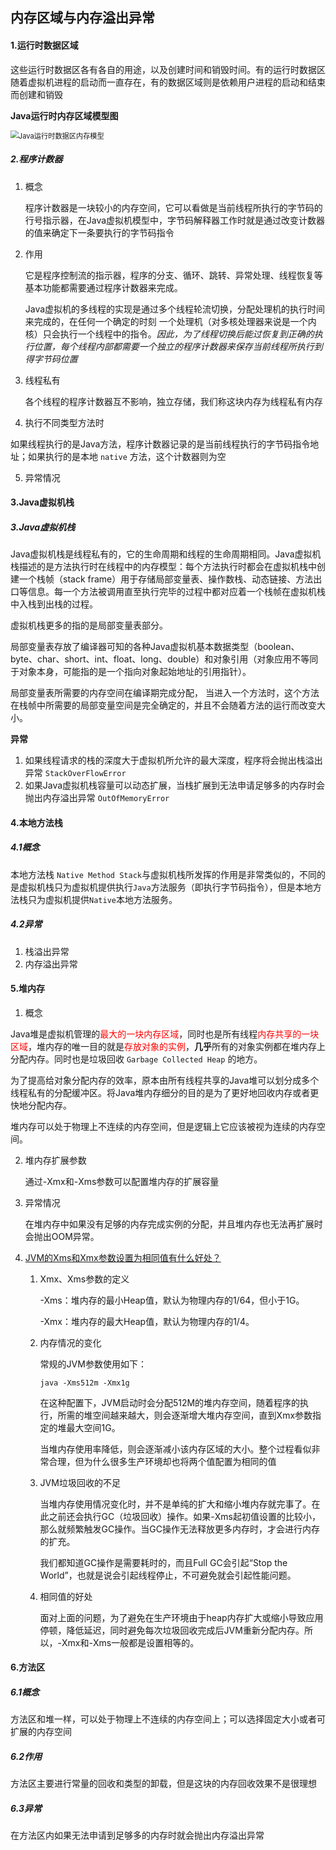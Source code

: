 ## 内存区域与内存溢出异常

#### 1.运行时数据区域

这些运行时数据区各有各自的用途，以及创建时间和销毁时间。有的运行时数据区随着虚拟机进程的启动而一直存在，有的数据区域则是依赖用户进程的启动和结束而创建和销毁

**Java运行时内存区域模型图**

<img src="https://i.loli.net/2020/09/30/L2n415UPcak7EMB.png" alt="Java运行时数据区内存模型" style="zoom:80%;" />

##### 2.程序计数器

1. 概念

   程序计数器是一块较小的内存空间，它可以看做是当前线程所执行的字节码的行号指示器，在Java虚拟机模型中，字节码解释器工作时就是通过改变计数器的值来确定下一条要执行的字节码指令

2. 作用

   它是程序控制流的指示器，程序的分支、循环、跳转、异常处理、线程恢复等基本功能都需要通过程序计数器来完成。

   Java虚拟机的多线程的实现是通过多个线程轮流切换，分配处理机的执行时间来完成的，在任何一个确定的时刻 一个处理机（对多核处理器来说是一个内核）只会执行一个线程中的指令。*因此，为了线程切换后能过恢复到正确的执行位置，每个线程内部都需要一个独立的程序计数器来保存当前线程所执行到得字节码位置*

3. 线程私有

   各个线程的程序计数器互不影响，独立存储，我们称这块内存为线程私有内存

4.  执行不同类型方法时

   如果线程执行的是Java方法，程序计数器记录的是当前线程执行的字节码指令地址；如果执行的是本地 `native` 方法，这个计数器则为空

5. 异常情况

#### 3.Java虚拟机栈

##### 3.Java虚拟机栈

Java虚拟机栈是线程私有的，它的生命周期和线程的生命周期相同。Java虚拟机栈描述的是方法执行时在线程中的内存模型：每个方法执行时都会在虚拟机栈中创建一个栈帧（stack frame）用于存储局部变量表、操作数栈、动态链接、方法出口等信息。每一个方法被调用直至执行完毕的过程中都对应着一个栈帧在虚拟机栈中入栈到出栈的过程。

虚拟机栈更多的指的是局部变量表部分。

局部变量表存放了编译器可知的各种Java虚拟机基本数据类型（boolean、byte、char、short、int、float、long、double）和对象引用（对象应用不等同于对象本身，可能指的是一个指向对象起始地址的引用指针）。

局部变量表所需要的内存空间在编译期完成分配， 当进入一个方法时，这个方法在栈帧中所需要的局部变量空间是完全确定的，并且不会随着方法的运行而改变大小。

**异常**

1. 如果线程请求的栈的深度大于虚拟机所允许的最大深度，程序将会抛出栈溢出异常 `StackOverFlowError`
2. 如果Java虚拟机栈容量可以动态扩展，当栈扩展到无法申请足够多的内存时会抛出内存溢出异常 `OutOfMemoryError`

#### 4.本地方法栈

##### 4.1概念

本地方法栈 `Native Method Stack`与虚拟机栈所发挥的作用是非常类似的，不同的是虚拟机栈只为虚拟机提供执行`Java`方法服务（即执行字节码指令），但是本地方法栈只为虚拟机提供`Native`本地方法服务。

##### 4.2异常

1. 栈溢出异常
2. 内存溢出异常

#### 5.堆内存

1.  概念

   Java堆是虚拟机管理的<font color="red">最大的一块内存区域</font>，同时也是所有线程<font color="red">内存共享的一块区域</font>，堆内存的唯一目的就是<font color="red">存放对象的实例</font>，**几乎**所有的对象实例都在堆内存上分配内存。同时也是垃圾回收 `Garbage Collected Heap` 的地方。

   为了提高给对象分配内存的效率，原本由所有线程共享的Java堆可以划分成多个线程私有的分配缓冲区。将Java堆内存细分的目的是为了更好地回收内存或者更快地分配内存。

   堆内存可以处于物理上不连续的内存空间，但是逻辑上它应该被视为连续的内存空间。

2. 堆内存扩展参数

   通过-Xmx和-Xms参数可以配置堆内存的扩展容量

3. 异常情况

   在堆内存中如果没有足够的内存完成实例的分配，并且堆内存也无法再扩展时会抛出OOM异常。

4. [JVM的Xms和Xmx参数设置为相同值有什么好处？](https://cloud.tencent.com/developer/article/1695047)

   1. Xmx、Xms参数的定义

      -Xms：堆内存的最小Heap值，默认为物理内存的1/64，但小于1G。

      -Xmx：堆内存的最大Heap值，默认为物理内存的1/4。

   2. 内存情况的变化

      常规的JVM参数使用如下：

      ```shell
      java -Xms512m -Xmx1g
      ```

      在这种配置下，JVM启动时会分配512M的堆内存空间，随着程序的执行，所需的堆空间越来越大，则会逐渐增大堆内存空间，直到Xmx参数指定的堆最大空间1G。

      当堆内存使用率降低，则会逐渐减小该内存区域的大小。整个过程看似非常合理，但为什么很多生产环境却也将两个值配置为相同的值

   3. JVM垃圾回收的不足

      当堆内存使用情况变化时，并不是单纯的扩大和缩小堆内存就完事了。在此之前还会执行GC（垃圾回收）操作。如果-Xms起初值设置的比较小，那么就频繁触发GC操作。当GC操作无法释放更多内存时，才会进行内存的扩充。

      我们都知道GC操作是需要耗时的，而且Full GC会引起“Stop the World”，也就是说会引起线程停止，不可避免就会引起性能问题。

   4. 相同值的好处

      面对上面的问题，为了避免在生产环境由于heap内存扩大或缩小导致应用停顿，降低延迟，同时避免每次垃圾回收完成后JVM重新分配内存。所以，-Xmx和-Xms一般都是设置相等的。

#### 6.方法区

##### 6.1概念

方法区和堆一样，可以处于物理上不连续的内存空间上；可以选择固定大小或者可扩展的内存空间

##### 6.2作用

方法区主要进行常量的回收和类型的卸载，但是这块的内存回收效果不是很理想

##### 6.3异常

在方法区内如果无法申请到足够多的内存时就会抛出内存溢出异常







#### <font color="red"></font>



